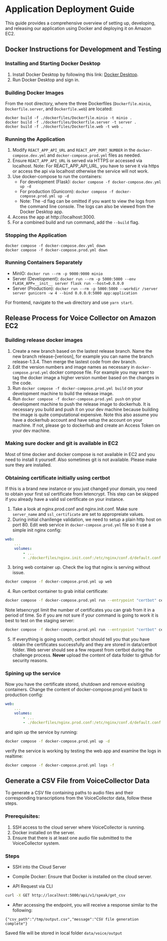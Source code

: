 # **Application Deployment Guide**

This guide provides a comprehensive overview of setting up, developing, and releasing our application using Docker and deploying it on Amazon EC2.

## **Docker Instructions for Development and Testing**

### **Installing and Starting Docker Desktop**

1. Install Docker Desktop by following this link: [Docker Desktop](https://www.docker.com/).
2. Run Docker Desktop and sign in.

### **Building Docker Images**

From the root directory, where the three Dockerfiles (`Dockerfile.minio`, `Dockerfile.server`, and `Dockerfile.web`) are located:

```
docker build -f ./dockerfiles/Dockerfile.minio -t minio .
docker build -f ./dockerfiles/Dockerfile.server -t server .
docker build -f ./dockerfiles/Dockerfile.web -t web .
```

### **Running the Application**

1. Modify `REACT_APP_API_URL` and `REACT_APP_PORT_NUMBER` in the `docker-compose.dev.yml` and `docker-compose.prod.yml` files as needed.
2. Ensure `REACT_APP_API_URL` is served via HTTPS or accessed via localhost.
Note: For REACT_APP_API_URL, you have to serve it via https or access the api via localhost otherwise the service will not work.
3. Use docker-compose to run the containers:
   - For development (Flask): `docker compose -f docker-compose.dev.yml up -d`
   - For production (Gunicorn): `docker compose -f docker-compose.prod.yml up -d`
   - Note: The -d flag can be omitted if you want to view the logs from the command line console. The logs can also be viewed from the Docker Desktop app.
4. Access the app at http://localhost:3000.
5. For a combined build and run command, add the `--build` flag.

### **Stopping the Application**

```
docker compose -f docker-compose.dev.yml down
docker compose -f docker-compose.prod.yml down
```

### **Running Containers Separately**

- MinIO: `docker run --rm -p 9000:9000 minio`
- Server (Development): `docker run --rm -p 5000:5000 --env FLASK_APP=__init__ server flask run --host=0.0.0.0`
- Server (Production): `docker run --rm -p 5000:5000 --workdir /server server gunicorn -w 4 --bind 0.0.0.0:5000 app:application`

For frontend, navigate to the `web` directory and use `yarn start`.

## **Release Process for Voice Collector on Amazon EC2**

### Building release docker images
1. Create a new branch based on the lastest release branch. Name the new branch release-[veriosn], for example you can name the branch release-1.3.4. Then merge the lastest code from dev branch.
2. Edit the version numbers and image names as necessary in `docker-compose.prod.yml` docker compose file. For example you may want to tag the docker image a higher version number based on the changes in the code.
3. Run `docker compose -f docker-compose.prod.yml build` on your development machine to build the release image.
4. Run `docker compose -f docker-compose.prod.yml push` on your development machine to push the release image to dockerhub. It is necessary you build and push it on your dev machine because building the image is quite computational expensive. Note this also assume you have a dockerhub account and have setup the account on your machine. If not, please go to dockerhub and create an Access Token on your dev machine.

### Making sure docker and git is available in EC2

Most of time docker and docker compose is not available in EC2 and you need to install it yourself. Also sometimes git is not available. Please make sure they are installed.

### Obtaining certificate initially using certbot
If this is a brand new instance or you just changed your domain, you need to obtain your first ssl certificate from letencrypt. This step can be skipped if you already have a valid ssl certificate on your instance.
1. Take a look at nginx.prod.conf and nginx.init.conf. Make sure `server_name` and `ssl_certificate` are set to appropreiate values. 
2. During initial chanllenge validation, we need to setup a plain http host on port 80. Edit web service in `docker-compose.prod.yml` file so it use a simple init nginx config:
``` yml
web:
    ...
    volumes:
        - ...
        - ./dockerfiles/nginx.init.conf:/etc/nginx/conf.d/default.conf
```
3. bring web container up. Check the log that nginx is serving without issue.
``` bash
docker compose -f docker-compose.prod.yml up web
```
4. Run certbot container to grab initial certificate:
``` bash
docker compose -f docker-compose.prod.yml run --entrypoint "certbot" certbot certonly --webroot --webroot-path=/var/www/certbot --email admin@happyprime.io --agree-tos --no-eff-email -d voicecollector.happyprime.io
```
Note letsencrypt limit the number of certificates you can grab from it in a period of time. So if you are not sure if your command is going to work it is best to test on the staging server:
``` bash
docker compose -f docker-compose.prod.yml run --entrypoint "certbot" certbot certonly --webroot --webroot-path=/var/www/certbot --email admin@happyprime.io --agree-tos --no-eff-email -d voicecollector.happyprime.io --staging
```
5. If everything is going smooth, certbot should tell you that you have obtain the certificates successfully and they are stored in data/certbot folder. Web server should see a few request from certbot during the challenge process. **Never** upload the content of data folder to github for security reasons.

### Spining up the service
Now you have the certificate stored, shutdown and remove exisiting containers. Change the content of docker-compose.prod.yml back to production config:
``` yml
web:
    ...
    volumes:
        - ...
        - ./dockerfiles/nginx.prod.conf:/etc/nginx/conf.d/default.conf
```
and spin up the service by running:
``` bash
docker compose -f docker-compose.prod.yml up -d
```
verify the service is working by testing the web app and examine the logs in realtime:
``` bash
docker compose -f docker-compose.prod.yml logs -f
```


## Generate a CSV File from VoiceCollector Data

To generate a CSV file containing paths to audio files and their corresponding transcriptions from the VoiceCollector data, follow these steps. 

### Prerequisites:

1. SSH access to the cloud server where VoiceCollector is running.
2. Docker installed on the server.
3. Ensure that there is at least one audio file submitted to the VoiceCollector system.

### Steps

- SSH into the Cloud Server

- Compile Docker: Ensure that Docker is installed on the cloud server. 

- API Request via CLI
``` bash
curl -X GET http://localhost:5000/api/v1/speak/get_csv
```

- After accessing the endpoint, you will receive a response similar to the following:
```
{"csv_path":"/tmp/output.csv","message":"CSV file generation complete"}
```
Saved file will be stored in local folder `data/voice/output` 
